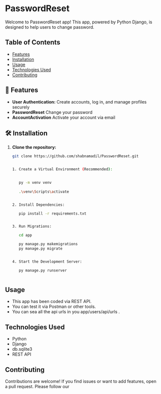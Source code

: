 # PasswordReset

Welcome to PasswordReset app! This app, powered by Python Django, is designed to help users to change password.


## Table of Contents

- [Features](#features)
- [Installation](#installation)
- [Usage](#usage)
- [Technologies Used](#technologies-used)
- [Contributing](#contributing)


## 🚀 Features

- **User Authentication:** Create accounts, log in, and manage profiles securely
- **PasswordReset** Change your password
- **AccountActivation** Activate your account via email


## 🛠️ Installation

1. **Clone the repository:**

   ```bash
   git clone https://github.com/shabnamadil/PasswordReset.git

   
   1. Create a Virtual Environment (Recommended):

      
      py -m venv venv
      
      .\venv\Scripts\activate


   2. Install Dependencies:

      pip install -r requirements.txt


   3. Run Migrations:   

      cd app

      py manage.py makemigrations 
      py manage.py migrate


   4. Start the Development Server:
   
      py manage.py runserver



## Usage

- This app has been coded via REST API.
- You can test it via Postman or other tools.
- You can sea all the api urls in you app/users/api/urls .


## Technologies Used

- Python
- Django
- db.sqlite3
- REST API

## Contributing

Contributions are welcome! If you find issues or want to add features, open a pull request. Please follow our 